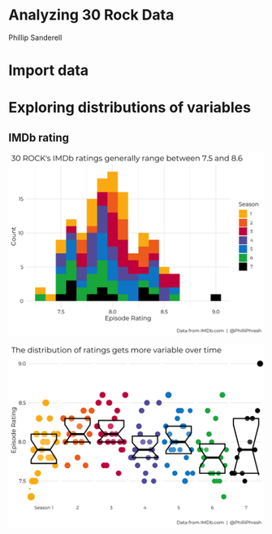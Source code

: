 Analyzing 30 Rock Data
================
Phillip Sanderell

# Import data

# Exploring distributions of variables

## IMDb rating

![](README_files/figure-gfm/unnamed-chunk-2-1.png)<!-- -->

![](README_files/figure-gfm/unnamed-chunk-3-1.png)<!-- -->
